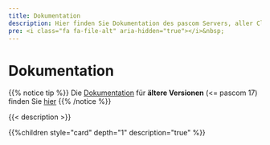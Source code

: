 ```yaml
---
title: Dokumentation
description: Hier finden Sie Dokumentation des pascom Servers, aller Clients und die Release-Notes
pre: <i class="fa fa-file-alt" aria-hidden="true"></i>&nbsp;
---
```

# Dokumentation

{{% notice tip %}}
Die [Dokumentation](https://www.pascom.net/doc-old/de/) für **ältere Versionen** (<= pascom 17) finden Sie [hier](https://www.pascom.net/doc-old/de/)
{{% /notice %}}

{{< description >}}

{{%children style="card" depth="1" description="true" %}}
